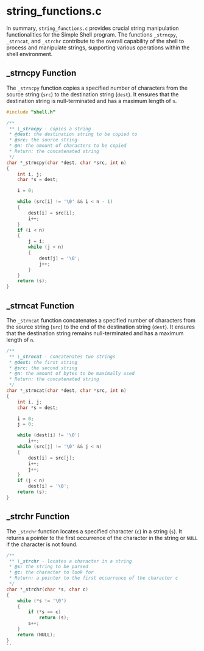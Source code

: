 # string_functions.c
In summary, `string_functions.c` provides crucial string manipulation functionalities for the Simple Shell program. The functions `_strncpy`, `_strncat`, and `_strchr` contribute to the overall capability of the shell to process and manipulate strings, supporting various operations within the shell environment.

## \_strncpy Function

The `_strncpy` function copies a specified number of characters from the source string (`src`) to the destination string (`dest`). It ensures that the destination string is null-terminated and has a maximum length of `n`.

```c
#include "shell.h"

/**
 ** \_strncpy - copies a string
 * @dest: the destination string to be copied to
 * @src: the source string
 * @n: the amount of characters to be copied
 * Return: the concatenated string
 */
char *_strncpy(char *dest, char *src, int n)
{
    int i, j;
    char *s = dest;

    i = 0;

    while (src[i] != '\0' && i < n - 1)
    {
        dest[i] = src[i];
        i++;
    }
    if (i < n)
    {
        j = i;
        while (j < n)
        {
            dest[j] = '\0';
            j++;
        }
    }
    return (s);
}
```

## \_strncat Function

The `_strncat` function concatenates a specified number of characters from the source string (`src`) to the end of the destination string (`dest`). It ensures that the destination string remains null-terminated and has a maximum length of `n`.

```c
/**
 ** \_strncat - concatenates two strings
 * @dest: the first string
 * @src: the second string
 * @n: the amount of bytes to be maximally used
 * Return: the concatenated string
 */
char *_strncat(char *dest, char *src, int n)
{
    int i, j;
    char *s = dest;

    i = 0;
    j = 0;

    while (dest[i] != '\0')
        i++;
    while (src[j] != '\0' && j < n)
    {
        dest[i] = src[j];
        i++;
        j++;
    }
    if (j < n)
        dest[i] = '\0';
    return (s);
}
```

## \_strchr Function

The `_strchr` function locates a specified character (`c`) in a string (`s`). It returns a pointer to the first occurrence of the character in the string or `NULL` if the character is not found.

```c
/**
 ** \_strchr - locates a character in a string
 * @s: the string to be parsed
 * @c: the character to look for
 * Return: a pointer to the first occurrence of the character c
 */
char *_strchr(char *s, char c)
{
    while (*s != '\0')
    {
        if (*s == c)
            return (s);
        s++;
    }
    return (NULL);
}
``
